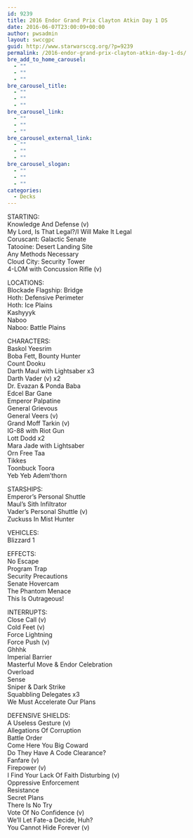 ```yaml
---
id: 9239
title: 2016 Endor Grand Prix Clayton Atkin Day 1 DS
date: 2016-06-07T23:00:09+00:00
author: pwsadmin
layout: swccgpc
guid: http://www.starwarsccg.org/?p=9239
permalink: /2016-endor-grand-prix-clayton-atkin-day-1-ds/
bre_add_to_home_carousel:
  - ""
  - ""
  - ""
bre_carousel_title:
  - ""
  - ""
  - ""
bre_carousel_link:
  - ""
  - ""
  - ""
bre_carousel_external_link:
  - ""
  - ""
  - ""
bre_carousel_slogan:
  - ""
  - ""
  - ""
categories:
  - Decks
---
```

STARTING:  
Knowledge And Defense (v)  
My Lord, Is That Legal?/I Will Make It Legal  
Coruscant: Galactic Senate  
Tatooine: Desert Landing Site  
Any Methods Necessary  
Cloud City: Security Tower  
4-LOM with Concussion Rifle (v)

LOCATIONS:  
Blockade Flagship: Bridge  
Hoth: Defensive Perimeter  
Hoth: Ice Plains  
Kashyyyk  
Naboo  
Naboo: Battle Plains

CHARACTERS:  
Baskol Yeesrim  
Boba Fett, Bounty Hunter  
Count Dooku  
Darth Maul with Lightsaber x3  
Darth Vader (v) x2  
Dr. Evazan & Ponda Baba  
Edcel Bar Gane  
Emperor Palpatine  
General Grievous  
General Veers (v)  
Grand Moff Tarkin (v)  
IG-88 with Riot Gun  
Lott Dodd x2  
Mara Jade with Lightsaber  
Orn Free Taa  
Tikkes  
Toonbuck Toora  
Yeb Yeb Adem&#8217;thorn

STARSHIPS:  
Emperor&#8217;s Personal Shuttle  
Maul&#8217;s Sith Infiltrator  
Vader&#8217;s Personal Shuttle (v)  
Zuckuss In Mist Hunter

VEHICLES:  
Blizzard 1

EFFECTS:  
No Escape  
Program Trap  
Security Precautions  
Senate Hovercam  
The Phantom Menace  
This Is Outrageous!

INTERRUPTS:  
Close Call (v)  
Cold Feet (v)  
Force Lightning  
Force Push (v)  
Ghhhk  
Imperial Barrier  
Masterful Move & Endor Celebration  
Overload  
Sense  
Sniper & Dark Strike  
Squabbling Delegates x3  
We Must Accelerate Our Plans

DEFENSIVE SHIELDS:  
A Useless Gesture (v)  
Allegations Of Corruption  
Battle Order  
Come Here You Big Coward  
Do They Have A Code Clearance?  
Fanfare (v)  
Firepower (v)  
I Find Your Lack Of Faith Disturbing (v)  
Oppressive Enforcement  
Resistance  
Secret Plans  
There Is No Try  
Vote Of No Confidence (v)  
We&#8217;ll Let Fate-a Decide, Huh?  
You Cannot Hide Forever (v)